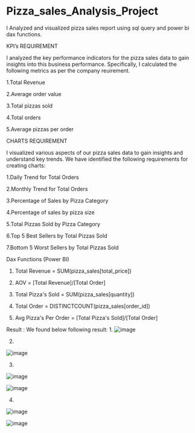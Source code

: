 # Pizza_sales_Analysis_Project
I Analyzed and visualized pizza sales report using sql query and power bi dax functions.

KPI’s REQUIREMENT 

I analyzed the key performance indicators for the pizza sales data to gain insights into this business performance. Specifically, I calculated the following metrics as per the company reuirement.

1.Total Revenue

2.Average order value

3.Total pizzas sold

4.Total orders 

5.Average pizzas per order

CHARTS  REQUIREMENT 

I visualized  various aspects of our pizza sales data to gain insights and understand key trends. We have identified the following requirements for creating charts:

1.Daily Trend for Total Orders

2.Monthly Trend for Total Orders 

3.Percentage of Sales by Pizza Category 

4.Percentage of sales by pizza size 

5.Total Pizzas Sold by Pizza Category 

6.Top 5 Best Sellers by Total Pizzas Sold 

7.Bottom 5 Worst Sellers by Total Pizzas Sold 

Dax Functions (Power BI)

1. Total Revenue = SUM(pizza_sales[total_price])

2. AOV = [Total Revenue]/[Total Order]
   
3. Total Pizza's Sold = SUM(pizza_sales[quantity])
   
4. Total Order = DISTINCTCOUNT(pizza_sales[order_id])
  
5. Avg Pizza's Per Order = [Total Pizza's Sold]/[Total Order]
   

Result : We found below following result:
1.
![image](https://github.com/Faizh19/Pizza_sales_Analysis_Project/assets/121799783/ef8a056b-0137-4e13-9a7f-c376659a26f1)


2.
![image](https://github.com/Faizh19/Pizza_sales_Analysis_Project/assets/121799783/dc4a73f2-1c93-4a97-be17-bf9ad9aa1ff3)

3.
![image](https://github.com/Faizh19/Pizza_sales_Analysis_Project/assets/121799783/acf5a47a-005e-4f4c-86a8-26a718656cd3)

![image](https://github.com/Faizh19/Pizza_sales_Analysis_Project/assets/121799783/4de37110-fda7-4188-b9d6-8061f7bbb408)

4.
![image](https://github.com/Faizh19/Pizza_sales_Analysis_Project/assets/121799783/75d28ccb-a6ef-45c4-9931-90d6857c3ce2)

![image](https://github.com/Faizh19/Pizza_sales_Analysis_Project/assets/121799783/0f8c61f5-e9d7-478e-be10-09f52e5b4c9b)
























 


